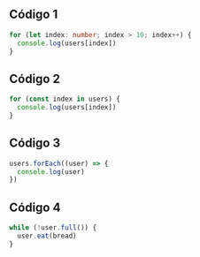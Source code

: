 ## Código 1

```typescript
for (let index: number; index > 10; index++) {
  console.log(users[index])
}
```

## Código 2

```typescript
for (const index in users) {
  console.log(users[index])
}
```

## Código 3

```typescript
users.forEach((user) => {
  console.log(user)
})
```

## Código 4

```typescript
while (!user.full()) {
  user.eat(bread)
}
```
